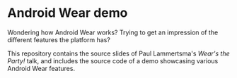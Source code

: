 # Android Wear demo

Wondering how Android Wear works? Trying to get an impression of the different features the platform has?

This repository contains the source slides of Paul Lammertsma's *Wear's the Party!* talk, and includes the source code of a demo showcasing various Android Wear features.
